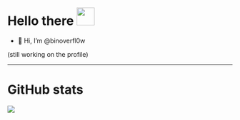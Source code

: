 # Hello there <img width="40px" src="https://cdn.discordapp.com/emojis/765686006304604210.gif?v=1">

- 👋 Hi, I’m @binoverfl0w

(still working on the profile)

---
# GitHub stats
<img src="https://github-readme-stats.vercel.app/api?username=binoverfl0w&theme=tokyonight" align="middle">

